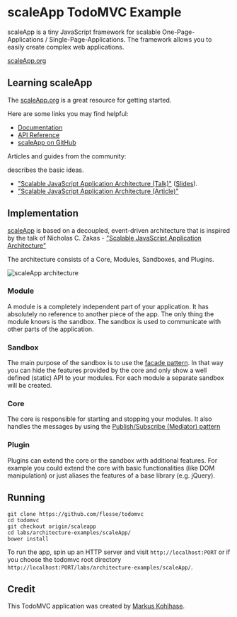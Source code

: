 # scaleApp TodoMVC Example

scaleApp is a tiny JavaScript framework for scalable
One-Page-Applications / Single-Page-Applications.
The framework allows you to easily create complex web applications.

[scaleApp.org](http://www.scaleapp.org)

## Learning scaleApp

The [scaleApp.org](http://www.scaleapp.org) is a great resource
for getting started.

Here are some links you may find helpful:

* [Documentation](http://www.scaleapp.org)
* [API Reference](http://www.scaleapp.org/readme.html#api)
* [scaleApp on GitHub](https://github.com/flosse/scaleApp)

Articles and guides from the community:

describes the basic ideas.

* ["Scalable JavaScript Application Architecture (Talk)"](https://www.youtube.com/watch?v=vXjVFPosQHw)
  ([Slides](http://www.slideshare.net/nzakas/scalable-javascript-application-architecture)).
* ["Scalable JavaScript Application Architecture (Article)"](http://www.ubelly.com/2011/11/scalablejs/)

## Implementation

[scaleApp](http://www.scaleapp.org) is based on a decoupled, event-driven
architecture that is inspired by the talk of Nicholas C. Zakas -
["Scalable JavaScript Application Architecture"](https://www.youtube.com/watch?v=vXjVFPosQHw)

The architecture consists of a Core, Modules, Sandboxes, and Plugins.

![scaleApp architecture](https://raw.github.com/flosse/scaleApp/master/architecture.png)

### Module

A module is a completely independent part of your application.
It has absolutely no reference to another piece of the app.
The only thing the module knows is the sandbox.
The sandbox is used to communicate with other parts of the application.

### Sandbox

The main purpose of the sandbox is to use the
[facade pattern](https://en.wikipedia.org/wiki/Facade_pattern).
In that way you can hide the features provided by the core and only show
a well defined (static) API to your modules.
For each module a separate sandbox will be created.

### Core

The core is responsible for starting and stopping your modules.
It also handles the messages by using the
[Publish/Subscribe (Mediator) pattern](https://en.wikipedia.org/wiki/Publish%E2%80%93subscribe_pattern)

### Plugin

Plugins can extend the core or the sandbox with additional features.
For example you could extend the core with basic functionalities
(like DOM manipulation) or just aliases the features of a base library (e.g. jQuery).

## Running

    git clone https://github.com/flosse/todomvc
    cd todomvc
    git checkout origin/scaleapp
    cd labs/architecture-examples/scaleApp/
    bower install

To run the app, spin up an HTTP server and visit
`http://localhost:PORT` or if you choose the todomvc root directory
`http://localhost:PORT/labs/architecture-examples/scaleApp/`.

## Credit

This TodoMVC application was created by [Markus Kohlhase](https://github.com/flosse).
